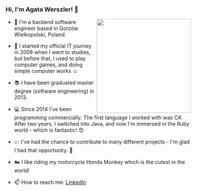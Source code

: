 ### Hi, I'm Agata Werszler! 👋

<img align='right' src="https://octodex.github.com/images/femalecodertocat.png" width="256">

- :house_with_garden: I'm a backend software engineer based in Gorzów Wielkopolski, Poland. 

- :floppy_disk: I started my official IT journey in 2008 when I went to studies, but before that, I used to play computer games, and doing simple computer works ☺️

- :books: I have been graduated master degree (software engineering) in 2013.

- :computer: Since 2014 I've been programming commercially. The first language I worked with was C#. After two years, I switched into Java, and now I'm immersed in the Ruby world - which is fantastic! :heart_eyes:

- :chart_with_upwards_trend: I've had the chance to contribute to many different projects - I'm glad I had that opportunity. :pray:

- :motorcycle: I like riding my motorcycle Honda Monkey which is the cutest in the world!

- 📫 How to reach me: <a href="https://www.linkedin.com/in/ag4ta/">LinkedIn</a>
